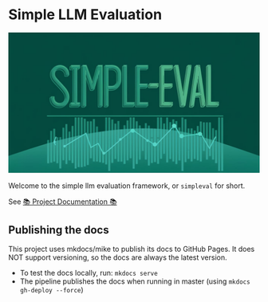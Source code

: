 # Simple LLM Evaluation

![Simpleval Banner](docs/media/simpleval-banner.jpeg)

Welcome to the simple llm evaluation framework, or `simpleval` for short.

See [📚 Project Documentation 📚](https://pages.github.com/cyberark/simple-llm-eval/)

## Publishing the docs
This project uses mkdocs/mike to publish its docs to GitHub Pages. 
It does NOT support versioning, so the docs are always the latest version.


* To test the docs locally, run: `mkdocs serve`
* The pipeline publishes the docs when running in master (using `mkdocs gh-deploy --force`)
